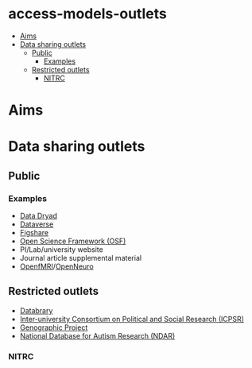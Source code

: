 access-models-outlets
================

-   [Aims](#aims)
-   [Data sharing outlets](#data-sharing-outlets)
    -   [Public](#public)
        -   [Examples](#examples)
    -   [Restricted outlets](#restricted-outlets)
        -   [NITRC](#nitrc)

Aims
====

Data sharing outlets
====================

Public
------

### Examples

-   [Data Dryad](http://datadryad.org)
-   [Dataverse](http://dataverse.org)
-   [Figshare](http://figshare.org)
-   [Open Science Framework (OSF)](http://osf.io)
-   PI/Lab/university website
-   Journal article supplemental material
-   [OpenfMRI](http://openfmri.org)/[OpenNeuro](http://openneuro.org)

Restricted outlets
------------------

-   [Databrary](http://databrary.org)
-   [Inter-university Consortium on Political and Social Research (ICPSR)](https://www.icpsr.umich.edu/icpsrweb/)
-   [Genographic Project](https://genographic.nationalgeographic.com/)
-   [National Database for Autism Research (NDAR)](http://ndar.nimh.gov)

### NITRC
